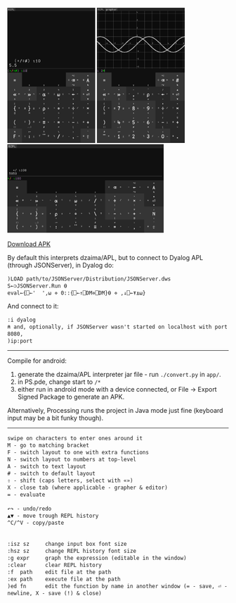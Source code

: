 <img src=../docs/p1.png width="200"></img> <img src=../docs/p2.png width="200"></img> <img src=../docs/l1.png width="356"></img>

[Download APK](https://github.com/dzaima/APL/releases)

By default this interprets dzaima/APL, but to connect to Dyalog APL (through JSONServer), in Dyalog do:

```apl
)LOAD path/to/JSONServer/Distribution/JSONServer.dws
S←⊃JSONServer.Run ⍬
eval←{⎕←'  ',⍵ ⋄ 0::{⎕←↑⎕DM⋄⎕DM}⍬ ⋄ ,↓⎕←⍕⍎⍵}
```

And connect to it:

```apl
:i dyalog
⍝ and, optionally, if JSONServer wasn't started on localhost with port 8080,
)ip:port
```


---



Compile for android:

1. generate the dzaima/APL interpreter jar file - run `./convert.py` in `app/`.
2. in PS.pde, change start to `/*`
3. either run in android mode with a device connected, or File → Export Signed Package to generate an APK.

Alternatively, Processing runs the project in Java mode just fine (keyboard input may be a bit funky though).

---

```
swipe on characters to enter ones around it
M - go to matching bracket
F - switch layout to one with extra functions
N - switch layout to numbers at top-level
A - switch to text layout
# - switch to default layout
⇧ - shift (caps letters, select with «»)
X - close tab (where applicable - grapher & editor)
= - evaluate

↶↷ - undo/redo
▲▼ - move trough REPL history
^C/^V - copy/paste


:isz sz     change input box font size
:hsz sz     change REPL history font size
:g expr     graph the expression (editable in the window)
:clear      clear REPL history
:f  path    edit file at the path
:ex path    execute file at the path
)ed fn      edit the function by name in another window (= - save, ⏎ - newline, X - save (!) & close)
```